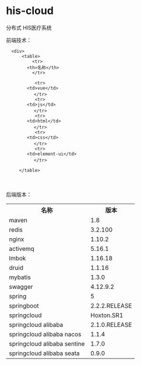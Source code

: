 # his-cloud
分布式 HIS医疗系统 

  前端技术：
  
  
  	  <div>
		  <table>
		      <tr>
			<th>名称</th>
		      </tr>
		      
		       <tr>
			<td>vue</td>
		     　</tr>
		       <tr>
			<td>js</td>
		     　</tr>
		       <tr>
			<td>html</td>
		     　</tr>
		       <tr>
			<td>css</td>
		     　</tr>
		       <tr>
			<td>element-ui</td>
		     　</tr>
		      	 
		 </table>
   　　 </div>
    
  后端版本：
 　
    <div>
        <table>
              <tr>
                <th>名称</th>
                <th>版本</th>
              </tr>
              <tr>
                <td>maven</td>
                <td>1.8</td>
              </tr>
              <tr>
                <td>redis</td>
                <td>3.2.100</td>
              </tr>
              <tr>
                <td>nginx</td>
                <td>1.10.2</td>
              </tr>
              <tr>
                <td>activemq</td>
                <td>5.16.1</td>
              </tr>
              <tr>
                <td>lmbok</td>
                <td>1.16.18</td>
              </tr>
              <tr>
                <td>druid</td>
                <td>1.1.16</td>
              </tr>
              <tr>
                <td>mybatis</td>
                <td>1.3.0</td>
              </tr>
              <tr>
                <td>swagger</td>
                <td>4.12.9.2</td>
              </tr>
              <tr>
                <td>spring</td>
                <td>5</td>
              </tr>
              <tr>
                <td>springboot</td>
                <td>2.2.2.RELEASE</td>
              </tr>
              <tr>
                <td>springcloud</td>
                <td>Hoxton.SR1</td>
              </tr>
              <tr>
                <td>springcloud alibaba</td>
                <td>2.1.0.RELEASE</td>
              </tr>
              <tr>
                <td>springcloud alibaba nacos</td>
                <td>1.1.4</td>
              </tr>
              <tr>
                <td>springcloud alibaba sentine</td>
                <td>1.7.0</td>
              </tr>
              <tr>
                <td>springcloud alibaba seata</td>
                <td>0.9.0</td>
              </tr>


		
    
 
    
    
	
  
  
  
  
  
  
  
  
  
  
  

